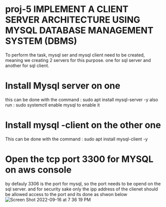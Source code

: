# proj-5 IMPLEMENT A CLIENT SERVER ARCHITECTURE USING MYSQL DATABASE MANAGEMENT SYSTEM (DBMS)
To perform the task, mysql ser and mysql client need to be created, meaning we creating 2 servers for this purpose. one for sql server and another for sql client.
# Install Mysql server on one 
this can be done with the command : sudo apt install mysql-server -y
also run : sudo systemctl enable mysql   to enable it 
# Install mysql -client on the other one
This can be done with the command : sudo apt install mysql-client -y
# Open the tcp port 3300 for MYSQL on aws console
by defauly 3306 is the port for mysql, so the port needs to be opend on the sql server. and for security sake only the ipp address of the clienet should be allowed access to the port and its done as shwon below
![Screen Shot 2022-09-16 at 7 36 19 PM](https://user-images.githubusercontent.com/112595648/190708473-a24e8880-91db-4bbe-a0f2-c4dc586fe7a7.png)

